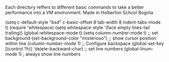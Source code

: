 Each directory reffers to different basic commands to take a better performance into a VM environment. 
Made in Holberton School Bogota

(setq c-default-style "bsd"
      c-basic-offset 8
      tab-width 8
      indent-tabs-mode t)
(require 'whitespace)
(setq whitespace-style '(face empty lines-tail trailing))
(global-whitespace-mode t)
(setq column-number-mode t)
;; set background
(set-background-color "misterioso")
;; show cursor position within line
(column-number-mode 1)
;; Configure backspace
(global-set-key [(control ?h)] 'delete-backward-char)
;; set line numbers
(global-linum-mode 1) ; always show line numbers
